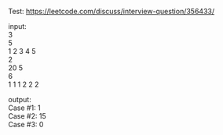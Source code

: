 Test: https://leetcode.com/discuss/interview-question/356433/<br />

input: <br />
3<br />
5<br />
1 2 3 4 5<br />
2<br />
20 5<br />
6<br />
1 1 1 2 2 2<br />


output:<br />
Case #1: 1<br />
Case #2: 15<br />
Case #3: 0<br />